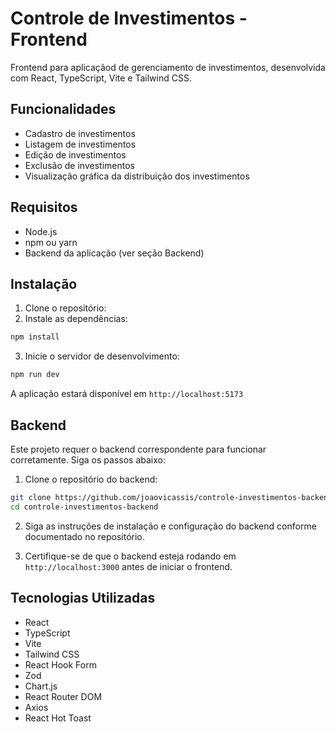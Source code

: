 # Controle de Investimentos - Frontend

Frontend para aplicaçãod de gerenciamento de investimentos, desenvolvida com React, TypeScript, Vite e Tailwind CSS.

## Funcionalidades

- Cadastro de investimentos
- Listagem de investimentos
- Edição de investimentos
- Exclusão de investimentos
- Visualização gráfica da distribuição dos investimentos

## Requisitos

- Node.js
- npm ou yarn
- Backend da aplicação (ver seção Backend)

## Instalação

1. Clone o repositório:
2. Instale as dependências:
```bash
npm install
```

3. Inicie o servidor de desenvolvimento:
```bash
npm run dev
```

A aplicação estará disponível em `http://localhost:5173`

## Backend

Este projeto requer o backend correspondente para funcionar corretamente. Siga os passos abaixo:

1. Clone o repositório do backend:
```bash
git clone https://github.com/joaovicassis/controle-investimentos-backend
cd controle-investimentos-backend
```

2. Siga as instruções de instalação e configuração do backend conforme documentado no repositório.

3. Certifique-se de que o backend esteja rodando em `http://localhost:3000` antes de iniciar o frontend.

## Tecnologias Utilizadas

- React
- TypeScript
- Vite
- Tailwind CSS
- React Hook Form
- Zod
- Chart.js
- React Router DOM
- Axios
- React Hot Toast
